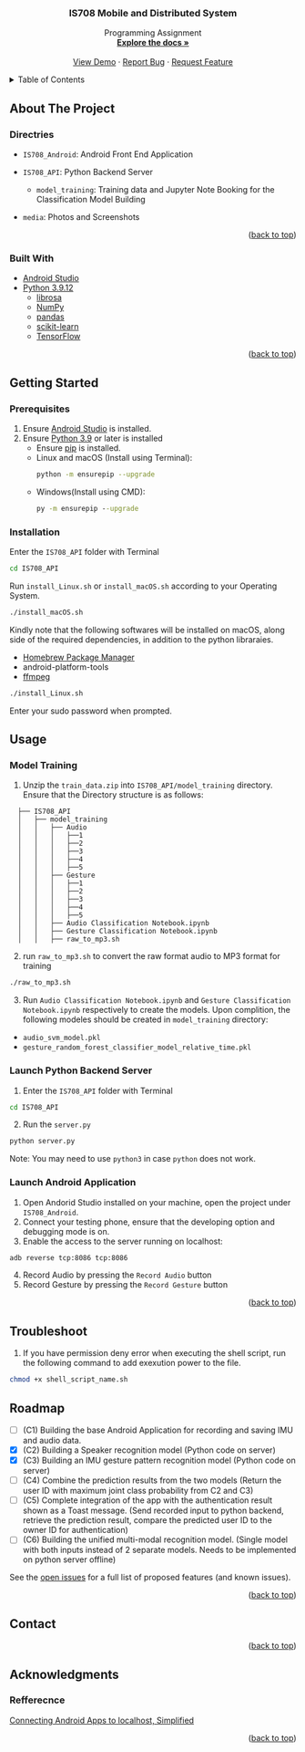 <!-- Template Adopted from: https://github.com/othneildrew/Best-README-Template -->

<!-- Improved compatibility of back to top link: See: https://github.com/othneildrew/Best-README-Template/pull/73 -->
<a name="readme-top"></a>
<!--
*** Thanks for checking out the Best-README-Template. If you have a suggestion
*** that would make this better, please fork the repo and create a pull request
*** or simply open an issue with the tag "enhancement".
*** Don't forget to give the project a star!
*** Thanks again! Now go create something AMAZING! :D
-->


<!-- PROJECT LOGO -->
<br />
<div align="center">
  <a href="https://github.com/MarkMa512/is708-multi-layer-authentication">
    <!-- <img src="images/logo.png" alt="Logo" width="80" height="80"> -->
  </a>

  <h3 align="center">IS708 Mobile and Distributed System</h3>

  <p align="center">Programming Assignment
    <br />
    <a href="https://github.com/MarkMa512/is708-multi-layer-authentication"><strong>Explore the docs »</strong></a>
    <br />
    <br />
    <a href="https://github.com/MarkMa512/is708-multi-layer-authentication">View Demo</a>
    ·
    <a href="https://github.com/MarkMa512/is708-multi-layer-authentication/issues">Report Bug</a>
    ·
    <a href="https://github.com/MarkMa512/is708-multi-layer-authentication/issues">Request Feature</a>
  </p>
</div>



<!-- TABLE OF CONTENTS -->
<details>
  <summary>Table of Contents</summary>
  <ol>
    <li>
      <a href="#about-the-project">About The Project</a>
      <ul>
        <li><a href="#built-with">Built With</a></li>
        <li><a href="#directries">Directries</a></li>
      </ul>
    </li>
    <li>
      <a href="#getting-started">Getting Started</a>
      <ul>
        <li><a href="#prerequisites">Prerequisites</a></li>
        <li><a href="#installation">Installation</a></li>
      </ul>
    </li>
    <li><a href="#usage">Usage</a></li>
    <li><a href="#troubleshoot">Troubleshoot</a></li>
    <li><a href="#roadmap">Roadmap</a></li>
    <!-- <li><a href="#contributing">Contributing</a></li> -->
    <!-- <li><a href="#license">License</a></li> -->
    <li><a href="#contact">Contact</a></li>
    <li><a href="#acknowledgments">Acknowledgments</a></li>
  </ol>
</details>



<!-- ABOUT THE PROJECT -->
## About The Project

### Directries

- `IS708_Android`: Android Front End Application  

- `IS708_API`: Python Backend Server  
  - `model_training`: Training data and Jupyter Note Booking for the Classification Model Building 

- `media`: Photos and Screenshots  

<p align="right">(<a href="#readme-top">back to top</a>)</p>


### Built With

- [Android Studio](https://developer.android.com/studio)
- [Python 3.9.12](https://www.python.org/downloads/release/python-3912/)
    - [librosa](https://librosa.org/doc/latest/index.html)
    - [NumPy](https://numpy.org/)
    - [pandas](https://pandas.pydata.org/)
    - [scikit-learn](https://scikit-learn.org/stable/)
    - [TensorFlow](https://www.tensorflow.org/) 

<p align="right">(<a href="#readme-top">back to top</a>)</p>



<!-- GETTING STARTED -->
## Getting Started


### Prerequisites

1. Ensure [Android Studio](https://developer.android.com/studio) is installed. 
2. Ensure [Python 3.9](https://www.python.org/downloads/release/python-3912/) or later is installed
    - Ensure [pip](https://pip.pypa.io/en/stable/installation/) is installed. 
    - Linux and macOS (Install using Terminal):  
        ```sh 
        python -m ensurepip --upgrade
        ```
    - Windows(Install using CMD):
        ```cmd
        py -m ensurepip --upgrade
        ```

### Installation

Enter the `IS708_API` folder with Terminal
```sh
cd IS708_API
```
Run `install_Linux.sh` or `install_macOS.sh` according to your Operating System. 

```sh
./install_macOS.sh
```
Kindly note that the following softwares will be installed on macOS, along side of the required dependencies, in addition to the python libraraies. 
  - [Homebrew Package Manager](https://brew.sh)
  - android-platform-tools
  - [ffmpeg](https://www.ffmpeg.org)

```sh
./install_Linux.sh
```
Enter your sudo password when prompted. 
<!-- USAGE EXAMPLES -->
## Usage

### Model Training
1. Unzip the `train_data.zip` into `IS708_API/model_training` directory. Ensure that the Directory structure is as follows: 

```
  ├── IS708_API  
  │   ├── model_training  
  │   │   ├── Audio  
  │   │   │   ├──1  
  │   │   │   ├──2  
  │   │   │   ├──3  
  │   │   │   ├──4  
  │   │   │   ├──5  
  │   │   ├── Gesture  
  │   │   │   ├──1  
  │   │   │   ├──2  
  │   │   │   ├──3  
  │   │   │   ├──4  
  │   │   │   ├──5  
  │   │   ├── Audio Classification Notebook.ipynb  
  │   │   ├── Gesture Classification Notebook.ipynb  
  │   │   ├── raw_to_mp3.sh  
```

2. run `raw_to_mp3.sh` to convert the raw format audio to MP3 format for training

```sh 
./raw_to_mp3.sh
```

3. Run `Audio Classification Notebook.ipynb` and `Gesture Classification Notebook.ipynb` respectively to create the models. Upon complition, the following modeles should be created in `model_training` directory: 
  - `audio_svm_model.pkl`
  - `gesture_random_forest_classifier_model_relative_time.pkl`

### Launch Python Backend Server 

1. Enter the `IS708_API` folder with Terminal
```sh
cd IS708_API
```

2. Run the `server.py`
```sh
python server.py 
```
Note: You may need to use `python3` in case `python` does not work. 

### Launch Android Application

1. Open Andorid Studio installed on your machine, open the project under `IS708_Android`. 
2. Connect your testing phone, ensure that the developing option and debugging mode is on. 
3. Enable the access to the server running on localhost: 

```sh 
adb reverse tcp:8086 tcp:8086
```

4. Record Audio by pressing the `Record Audio` button 
5. Record Gesture by pressing the `Record Gesture` button

<p align="right">(<a href="#readme-top">back to top</a>)</p>

## Troubleshoot

1. If you have permission deny error when executing the shell script, run the following command to add exexution power to the file. 

```sh
chmod +x shell_script_name.sh
```

<!-- ROADMAP -->
## Roadmap

- [ ] (C1) Building the base Android Application for recording and saving IMU and audio data.
- [x] (C2) Building a Speaker recognition model (Python code on server)
- [x] (C3) Building an IMU gesture pattern recognition model (Python code on server)
- [ ] (C4) Combine the prediction results from the two models (Return the user ID with maximum joint class probability from C2 and C3)
- [ ] (C5) Complete integration of the app with the authentication result shown as a Toast message. (Send recorded input to python backend, retrieve the prediction result, compare the predicted user ID to the owner ID for authentication)
- [ ] (C6) Building the unified multi-modal recognition model. (Single model with both inputs instead of 2 separate models. Needs to be implemented on python server offline)

See the [open issues](https://github.com/MarkMa512/is708-multi-layer-authentication/issues) for a full list of proposed features (and known issues).

<p align="right">(<a href="#readme-top">back to top</a>)</p>


<!-- CONTRIBUTING -->
<!-- ## Contributing

Contributions are what make the open source community such an amazing place to learn, inspire, and create. Any contributions you make are **greatly appreciated**.

If you have a suggestion that would make this better, please fork the repo and create a pull request. You can also simply open an issue with the tag "enhancement".
Don't forget to give the project a star! Thanks again!

1. Fork the Project
2. Create your Feature Branch (`git checkout -b feature/AmazingFeature`)
3. Commit your Changes (`git commit -m 'Add some AmazingFeature'`)
4. Push to the Branch (`git push origin feature/AmazingFeature`)
5. Open a Pull Request

<p align="right">(<a href="#readme-top">back to top</a>)</p> -->



<!-- LICENSE -->
<!-- ## License

Distributed under the MIT License. See `LICENSE.txt` for more information.

<p align="right">(<a href="#readme-top">back to top</a>)</p> -->



<!-- CONTACT -->
## Contact


<p align="right">(<a href="#readme-top">back to top</a>)</p>



<!-- ACKNOWLEDGMENTS -->
## Acknowledgments

### Refferecnce 
[Connecting Android Apps to localhost, Simplified](https://dev.to/tusharsadhwani/connecting-android-apps-to-localhost-simplified-57lm)

<p align="right">(<a href="#readme-top">back to top</a>)</p>